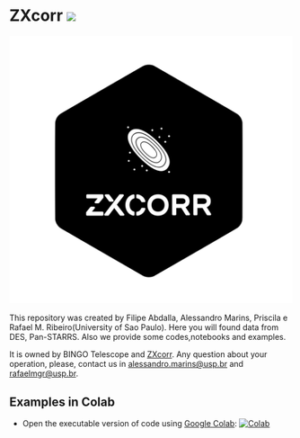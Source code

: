 # ZXcorr ![](https://img.shields.io/badge/python-2.7%7C3.6-blue.svg)

![cover image](figures/ZXCorr_Icon.png)

This repository was created by Filipe Abdalla, Alessandro Marins, Priscila e Rafael M. Ribeiro(University of Sao Paulo). Here you will found data from DES, Pan-STARRS. Also we provide some codes,notebooks and examples.

It is owned by BINGO Telescope and [ZXcorr](https://zxcorr.github.io/). Any question about your operation, please, contact us in alessandro.marins@usp.br and rafaelmgr@usp.br.

## Examples in Colab
- Open the executable version of code using [Google Colab](http://colab.research.google.com): [![Colab](https://colab.research.google.com/assets/colab-badge.svg)](https://colab.research.google.com/github/zxcorr/zxcorr_DataAccess/blob/main/Summary.ipynb)
